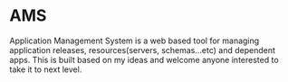 AMS
===

Application Management System is a web based tool for managing application releases, resources(servers, schemas...etc) and dependent apps. This is built based on my ideas and welcome anyone interested to take it to next level.